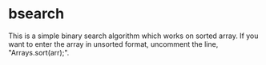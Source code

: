 # bsearch
This is a simple binary search algorithm which works on sorted array. If you want to enter the array in unsorted format, uncomment the line, "Arrays.sort(arr);".
